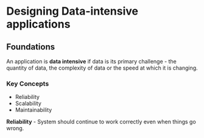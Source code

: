 # Designing Data-intensive applications

## Foundations

An application is **data intensive** if data is its primary challenge - the quantity of data, the complexity of data or the speed at which it is changing.

### Key Concepts

* Reliability
* Scalability
* Maintainability

**Reliability** - System should continue to work correctly even when things go wrong.
